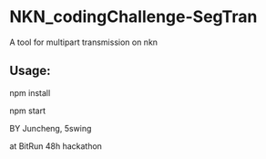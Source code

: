# NKN_codingChallenge-SegTran

A tool for multipart transmission on nkn 

## Usage:

  npm install
  
  npm start
  
  
BY
    Juncheng, 5swing 
 
 at BitRun 48h hackathon
